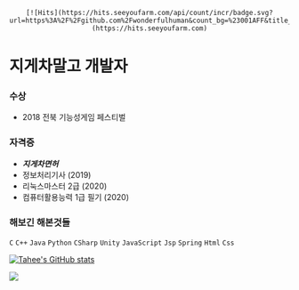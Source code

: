 <div align=center>
  
    [![Hits](https://hits.seeyoufarm.com/api/count/incr/badge.svg?      url=https%3A%2F%2Fgithub.com%2Fwonderfulhuman&count_bg=%23001AFF&title_bg=%23FF0000&icon=redux.svg&icon_color=%23000000&title=hits&edge_flat=false)]  (https://hits.seeyoufarm.com)

</div>

# 지게차말고 개발자

### 수상
- 2018 전북 기능성게임 페스티벌

### 자격증
- **_지게차면허_**
- 정보처리기사 (2019)
- 리눅스마스터 2급 (2020)
- 컴퓨터활용능력 1급 필기 (2020)

### 해보긴 해본것들
`C` `C++` `Java` `Python` `CSharp` `Unity` `JavaScript` `Jsp` `Spring` `Html` `Css`




[![Tahee's GitHub stats](https://github-readme-stats.vercel.app/api?username=wonderfulhuman)](https://github.com/wonderfulhuman/github-readme-stats)

![](https://img.shields.io/github/followers/wonderfulhuman?label=taehee&style=social)
